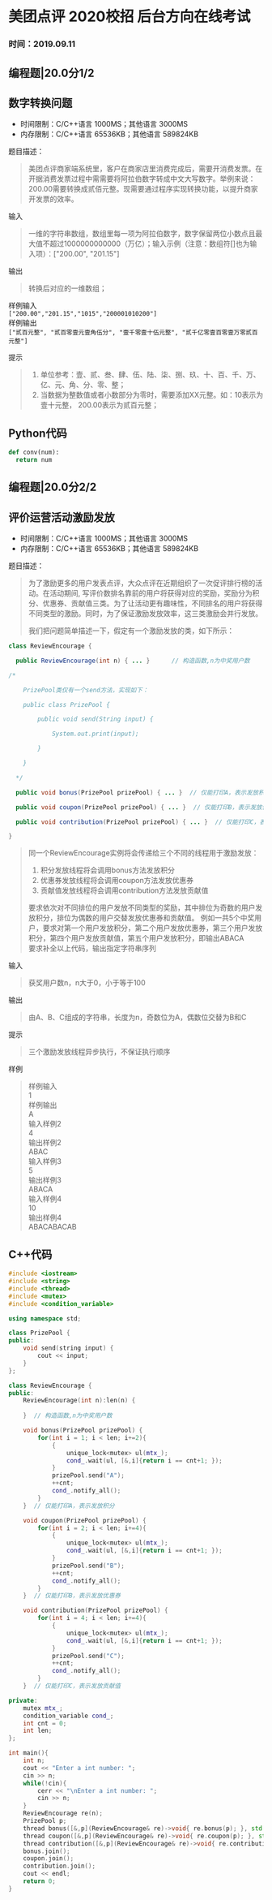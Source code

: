 # 美团点评 2020校招 后台方向在线考试

### 时间：2019.09.11

## 编程题|20.0分1/2

## **数字转换问题**

* 时间限制：C/C++语言 1000MS；其他语言 3000MS
* 内存限制：C/C++语言 65536KB；其他语言 589824KB

题目描述：
> 美团点评商家端系统里，客户在商家店里消费完成后，需要开消费发票。在开据消费发票过程中需需要将阿拉伯数字转成中文大写数字。举例来说：200.00需要转换成贰佰元整。现需要通过程序实现转换功能，以提升商家开发票的效率。

输入
>一维的字符串数组，数组里每一项为阿拉伯数字，数字保留两位小数点且最大值不超过1000000000000（万亿）；输入示例（注意：数组符[]也为输入项）：["200.00", "201.15"]

输出
>转换后对应的一维数组；


样例输入  
```["200.00","201.15","1015","200001010200"]```  
样例输出  
```["贰百元整", "贰百零壹元壹角伍分", "壹千零壹十伍元整", "贰千亿零壹百零壹万零贰百元整"]```

提示
> 1. 单位参考：壹、贰、叁、肆、伍、陆、柒、捌、玖、十、百、千、万、亿、元、角、分、零、整；
> 2. 当数据为整数值或者小数部分为零时，需要添加XX元整。如：10表示为壹十元整， 200.00表示为贰百元整；

## **Python代码**
```Python
def conv(num):
  return num
```


## 编程题|20.0分2/2

## **评价运营活动激励发放**

* 时间限制：C/C++语言 1000MS；其他语言 3000MS
* 内存限制：C/C++语言 65536KB；其他语言 589824KB

题目描述：  
>为了激励更多的用户发表点评，大众点评在近期组织了一次促评排行榜的活动。在活动期间, 写评价数排名靠前的用户将获得对应的奖励，奖励分为积分、优惠券、贡献值三类。为了让活动更有趣味性，不同排名的用户将获得不同类型的激励。同时，为了保证激励发放效率，这三类激励会并行发放。  
>  
>我们把问题简单描述一下，假定有一个激励发放的类，如下所示：
```Java
class ReviewEncourage {

  public ReviewEncourage(int n) { ... }      // 构造函数,n为中奖用户数

/*

    PrizePool类仅有一个send方法，实现如下：

    public class PrizePool {

        public void send(String input) {

            System.out.print(input);

        }

    }

  */

  public void bonus(PrizePool prizePool) { ... }  // 仅能打印A，表示发放积分

  public void coupon(PrizePool prizePool) { ... }  // 仅能打印B，表示发放优惠券

  public void contribution(PrizePool prizePool) { ... }  // 仅能打印C，表示发放贡献值

}
```

>同一个ReviewEncourage实例将会传递给三个不同的线程用于激励发放：  
>1. 积分发放线程将会调用bonus方法发放积分  
>2. 优惠券发放线程将会调用coupon方法发放优惠券  
>3. 贡献值发放线程将会调用contribution方法发放贡献值  
>
>要求依次对不同排位的用户发放不同类型的奖励，其中排位为奇数的用户发放积分，排位为偶数的用户交替发放优惠券和贡献值。 
例如一共5个中奖用户，要求对第一个用户发放积分，第二个用户发放优惠券，第三个用户发放积分，第四个用户发放贡献值，第五个用户发放积分，即输出ABACA  
要求补全以上代码，输出指定字符串序列

输入
>获奖用户数n，n大于0，小于等于100

输出
>由A、B、C组成的字符串，长度为n，奇数位为A，偶数位交替为B和C

提示  
>三个激励发放线程异步执行，不保证执行顺序

样例
>样例输入  
1  
样例输出  
A  
输入样例2  
4  
输出样例2  
ABAC  
输入样例3  
5  
输出样例3  
ABACA  
输入样例4  
10  
输出样例4  
ABACABACAB  

## **C++代码**
```C++
#include <iostream>
#include <string>
#include <thread>
#include <mutex>
#include <condition_variable>

using namespace std;

class PrizePool {
public:
    void send(string input) {
        cout << input;
    }
};

class ReviewEncourage {
public:
    ReviewEncourage(int n):len(n) {
        
    }  // 构造函数,n为中奖用户数

    void bonus(PrizePool prizePool) {
        for(int i = 1; i < len; i+=2){
            {
                unique_lock<mutex> ul(mtx_);
                cond_.wait(ul, [&,i]{return i == cnt+1; });
            }
            prizePool.send("A");
            ++cnt;
            cond_.notify_all();
        }
    }  // 仅能打印A，表示发放积分

    void coupon(PrizePool prizePool) {
        for(int i = 2; i < len; i+=4){
            {
                unique_lock<mutex> ul(mtx_);
                cond_.wait(ul, [&,i]{return i == cnt+1; });
            }
            prizePool.send("B");
            ++cnt;
            cond_.notify_all();
        }
    }  // 仅能打印B，表示发放优惠券

    void contribution(PrizePool prizePool) {
        for(int i = 4; i < len; i+=4){
            {
                unique_lock<mutex> ul(mtx_);
                cond_.wait(ul, [&,i]{return i == cnt+1; });
            }
            prizePool.send("C");
            ++cnt;
            cond_.notify_all();
        }
    }  // 仅能打印C，表示发放贡献值

private:
    mutex mtx_;
    condition_variable cond_;
    int cnt = 0;
    int len;
};

int main(){
    int n;
    cout << "Enter a int number: ";
    cin >> n;
    while(!cin){
        cerr << "\nEnter a int number: ";
        cin >> n;
    }
    ReviewEncourage re(n);
    PrizePool p;
    thread bonus([&,p](ReviewEncourage& re)->void{ re.bonus(p); }, std::ref(re));
    thread coupon([&,p](ReviewEncourage& re)->void{ re.coupon(p); }, std::ref(re));
    thread contribution([&,p](ReviewEncourage& re)->void{ re.contribution(p); }, std::ref(re));
    bonus.join();
    coupon.join();
    contribution.join();
    cout << endl;
    return 0;
}
```